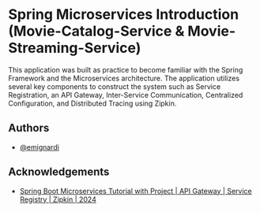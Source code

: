 # Spring Microservices Introduction (Movie-Catalog-Service & Movie-Streaming-Service)

This application was built as practice to become familiar with the Spring Framework and the Microservices architecture. The application utilizes several key components to construct the system such as Service Registration, an API Gateway, Inter-Service Communication, Centralized Configuration, and Distributed Tracing using Zipkin.


## Authors

- [@emignardi](https://github.com/emignardi)


## Acknowledgements

 - [Spring Boot Microservices Tutorial with Project | API Gateway | Service Registry | Zipkin | 2024](https://www.youtube.com/watch?v=MrSECdSIaOg)
